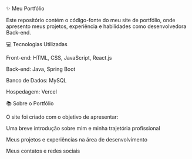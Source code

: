 ✨ Meu Portfólio

Este repositório contém o código-fonte do meu site de portfólio, onde apresento meus projetos, experiência e habilidades como desenvolvedora Back-end.

💻 Tecnologias Utilizadas

Front-end: HTML, CSS, JavaScript, React.js

Back-end: Java, Spring Boot

Banco de Dados: MySQL

Hospedagem: Vercel 

📚 Sobre o Portfólio

O site foi criado com o objetivo de apresentar:

Uma breve introdução sobre mim e minha trajetória profissional

Meus projetos e experiências na área de desenvolvimento

Meus contatos e redes sociais

